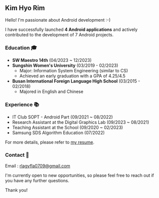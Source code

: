 ##  Kim Hyo Rim

Hello! I'm passionate about Android development :-)

I have successfully launched **4 Android applications** and actively contributed to the development of 7 Android projects.



### Education 🎓

- **SW Maestro 14th** (04/2023 ~ 12/2023) 
- **Sungshin Women's University** (03/2019 - 02/2023)
  - Major: Information System Engineering (similar to CS)
  - Achieved an early graduation with a GPA of 4.25/4.5
- **Busan International Foreign Language High School** (03/2015 - 02/2018)
  - Majored in English and Chinese



### Experience 📚

- IT Club SOPT - Android Part (09/2021 ~ 08/2022)
- Research Assistant at the Digital Graphics Lab (09/2023 ~ 08/2021)
- Teaching Assistant at the School (09/2020 ~ 02/2023)
- Samsung SDS Algorithm Education (07/2022)



For more details, please refer to [my resume](https://www.notion.so/dev-hyorim/Resume-58dc6cf040b047b8a95d1fe592d2d269?pvs=4).



### Contact 📮

Email : rlagyfla0709@gmail.com

I'm currently open to new opportunities, so please feel free to reach out if you have any further questions.

Thank you!
